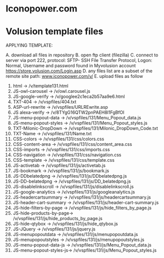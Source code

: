 # Iconopower.com
# Volusion template files

APPLYING TEMPLATE:

A. download all files in repository
B. open ftp client (filezilla)
C. connect to server via port 222, protocol: SFTP- SSH File Transfer Protocol, Logon: Normal, Username and password found in Myvolusion account https://store.volusion.com/Login.asp
D. any files list are a subset of the remote site path: www.iconopower.com/v/
E. upload files as follow
   1.  html                    -> /v/template131.html
   2.  JS-owl-carousel         -> /v/owl.carousel.js
   3.  JS-google-verify        -> /v/googlee2c1eca2b57aa9e6.html
   4.  TXT-404                 -> /v/vspfiles/404.txt
   5.  ASP-url-rewrite         -> /v/vspfiles/URLREwrite.asp
   6.  JS alexa-verify         -> /v/8TYgG16QTW2pnPAEH8l1FgBfOI
   7.  JS-menu-popout-data     -> /v/vspfiles/131/Menu_Popout_data.js
   8.  JS-menu-popout-styles   -> /v/vspfiles/131/Menu_Popout_styles.js
   9.  TXT-Milonic-DropDown    -> /v/vspfiles/131/Milonic_DropDown_Code.txt
   10. TXT-Name                -> /v/vspfiles/131/Name.txt
   11. CSS-colors              -> /v/vspfiles/131/css/colors.css
   12. CSS-content-area        -> /v/vspfiles/131/css/content_area.css
   13. CSS-imports             -> /v/vspfiles/131/css/imports.css
   14. CSS-navigation          -> /v/vspfiles/131/css/navigation.css
   15. CSS-template            -> /v/vspfiles/131/css/template.css
   16. JS-activetab            -> /v/vspfiles/131/js/activetab.js
   17. JS-bookmark             -> /v/vspfiles/131/js/bookmark.js
   18. JS-DDbelatedpng         -> /v/vspfiles/131/js/DDbelatedpng.js
   19. JS-DD-belatedpng        -> /v/vspfiles/131/js/DD_belatedpng.js
   20. JS-disablelinkscroll    -> /v/vspfiles/131/js/disablelinkscroll.js
   21. JS-google-analytics     -> /v/vspfiles/131/js/googleanalytics.js
   22. JS-headercartsummary    -> /v/vspfiles/131/js/headercartsummary.js
   23. JS-header-cart-summary  -> /v/vspfiles/131/js/header-cart-summary.js
   24. JS-hide-filters-by-page -> /v/vspfiles/131/js/hide_filters_by_page.js
   25. JS-hide-products-by-page-> /v/vspfiles/131/js/hide_products_by_page.js
   26. JS-hide-qtybox          -> /v/vspfiles/131/js/hide_qtybox.js
   27. JS-JQuery               -> /v/vspfiles/131/js/jquery.js
   28. JS-menupopoutdata       -> /v/vspfiles/131/js/menupopoutdata.js
   29. JS-menupopoutstyles     -> /v/vspfiles/131/js/menupopoutstyles.js
   30. JS-menu-popout-data-js  -> /v/vspfiles/131/js/Menu_Popout_data.js
   31. JS-menu-popout-styles-js-> /v/vspfiles/131/js/Menu_Popout_styles.js
